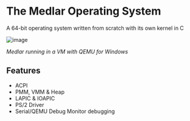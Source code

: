 # The Medlar Operating System
A 64-bit operating system written from scratch with its own kernel in C

![image](https://github.com/9xbt/Medlar64/assets/109512837/d94971d0-5d10-4fba-aae3-fffaf518e874)

*Medlar running in a VM with QEMU for Windows*

## Features
- ACPI
- PMM, VMM & Heap
- LAPIC & IOAPIC
- PS/2 Driver
- Serial/QEMU Debug Monitor debugging
